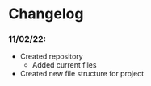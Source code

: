 # Changelog

### 11/02/22: 
- Created repository
  - Added current files
- Created new file structure for project
          

